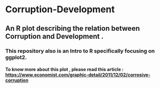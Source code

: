 # Corruption-Development
## An R plot describing the relation between Corruption and Development .
### This repository also is an Intro to R specifically focusing on ggplot2.
#### To know more about this plot , please read this article : https://www.economist.com/graphic-detail/2011/12/02/corrosive-corruption
